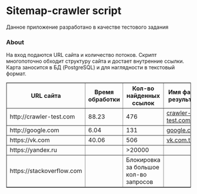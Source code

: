 # Sitemap-crawler script
Данное приложение разработано в качестве тестового задания
### About
На вход подаются  URL сайта и количество потоков. Скрипт многопоточно обходит структуру сайта и достает внутренние ссылки. Карта заносится в БД (PostgreSQL) и для наглядности в текстовый формат.
<table border="1">
   <tr>
    <th>URL сайта</th>
    <th>Время обработки</th>
    <th>Кол-во найденных ссылок</th>
    <th>Имя файла с результатом</th>
    <th>Threads</th>
   </tr>
   <tr>
    <td>http://crawler-test.com</td>
    <td>88.23</td>
    <td>476</td>
    <td><a href="files/crawler-test.com.txt">crawler-test.com.txt</a></td>
    <td>5</td>
    </tr>
    <td>http://google.com</td>
    <td>6.04</td>
    <td>131</td>
    <td><a href="files/google.com.txt">google.com.txt</a></td>
    <td>5</td>
    </tr>
    <td>https://vk.com</td>
    <td>40.06</td>
    <td>506</td>
    <td><a href="files/vk.com.txt">vk.com.txt</a></td>
    <td>5</td>
    </tr>
    <td>https://yandex.ru</td>
    <td></td>
    <td>>20000</td>
    <td></td>
    <td>5</td>
    </tr>
    <td>https://stackoverflow.com</td>
    <td></td>
    <td>Блокировка за большое кол-во запросов</td>
    <td><a href=></a></td>
    <td>5</td>
    </tr>
 </table>
